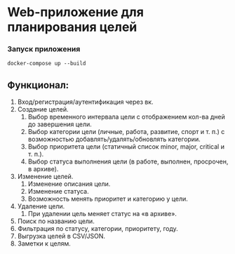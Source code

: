 # Web-приложение для планирования целей

### Запуск приложения

    docker-compose up --build

## Функционал:

1. Вход/регистрация/аутентификация через вк.
2. Создание целей.
   1. Выбор временного интервала цели с отображением кол-ва дней до завершения цели.
   2. Выбор категории цели (личные, работа, развитие, спорт и т. п.) с возможностью добавлять/удалять/обновлять категории.
   3. Выбор приоритета цели (статичный список minor, major, critical и т. п.).
   4. Выбор статуса выполнения цели (в работе, выполнен, просрочен, в архиве).
3. Изменение целей.
   1. Изменение описания цели.
   2. Изменение статуса.
   3. Возможность менять приоритет и категорию у цели.
4. Удаление цели.
   1. При удалении цель меняет статус на «в архиве».
5. Поиск по названию цели.
6. Фильтрация по статусу, категории, приоритету, году.
7. Выгрузка целей в CSV/JSON.
8. Заметки к целям.
